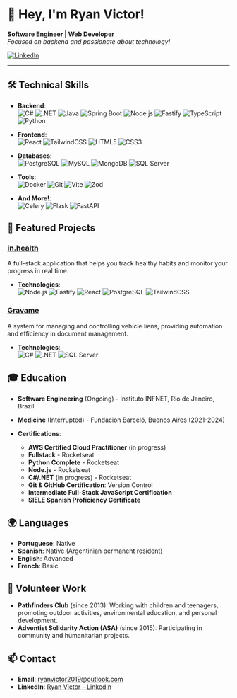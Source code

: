 # 👋 Hey, I'm Ryan Victor!

**Software Engineer | Web Developer**  
_Focused on backend and passionate about technology!_

[![LinkedIn](https://img.shields.io/badge/LinkedIn-blue?style=for-the-badge&logo=linkedin)](https://www.linkedin.com/in/ryanvictor)

---

## 🛠️ **Technical Skills**

- **Backend**:  
  ![C#](https://img.shields.io/badge/C%23-239120?style=for-the-badge&logo=c-sharp&logoColor=white) ![.NET](https://img.shields.io/badge/.NET-512BD4?style=for-the-badge&logo=dotnet&logoColor=white) ![Java](https://img.shields.io/badge/Java-007396?style=for-the-badge&logo=openjdk&logoColor=white) ![Spring Boot](https://img.shields.io/badge/Spring_Boot-6DB33F?style=for-the-badge&logo=springboot&logoColor=white) ![Node.js](https://img.shields.io/badge/Node.js-43853D?style=for-the-badge&logo=node.js&logoColor=white) ![Fastify](https://img.shields.io/badge/Fastify-202020?style=for-the-badge&logo=fastify&logoColor=white) ![TypeScript](https://img.shields.io/badge/TypeScript-007ACC?style=for-the-badge&logo=typescript&logoColor=white) ![Python](https://img.shields.io/badge/Python-FFD43B?style=for-the-badge&logo=python&logoColor=blue)

- **Frontend**:  
  ![React](https://img.shields.io/badge/React-20232A?style=for-the-badge&logo=react&logoColor=61DAFB) ![TailwindCSS](https://img.shields.io/badge/Tailwind_CSS-38B2AC?style=for-the-badge&logo=tailwind-css&logoColor=white) ![HTML5](https://img.shields.io/badge/HTML5-E34F26?style=for-the-badge&logo=html5&logoColor=white) ![CSS3](https://img.shields.io/badge/CSS3-1572B6?style=for-the-badge&logo=css3&logoColor=white)

- **Databases**:  
  ![PostgreSQL](https://img.shields.io/badge/PostgreSQL-316192?style=for-the-badge&logo=postgresql&logoColor=white) ![MySQL](https://img.shields.io/badge/MySQL-4479A1?style=for-the-badge&logo=mysql&logoColor=white) ![MongoDB](https://img.shields.io/badge/MongoDB-47A248?style=for-the-badge&logo=mongodb&logoColor=white) ![SQL Server](https://img.shields.io/badge/SQL%20Server-CC2927?style=for-the-badge&logo=microsoft-sql-server&logoColor=white)

- **Tools**:  
  ![Docker](https://img.shields.io/badge/Docker-2496ED?style=for-the-badge&logo=docker&logoColor=white) ![Git](https://img.shields.io/badge/Git-F05032?style=for-the-badge&logo=git&logoColor=white) ![Vite](https://img.shields.io/badge/Vite-646CFF?style=for-the-badge&logo=vite&logoColor=white) ![Zod](https://img.shields.io/badge/Zod-20232A?style=for-the-badge&logo=typescript&logoColor=white)

- **And More!**:  
  ![Celery](https://img.shields.io/badge/Celery-37814A?style=for-the-badge&logo=celery&logoColor=white) ![Flask](https://img.shields.io/badge/Flask-000000?style=for-the-badge&logo=flask&logoColor=white) ![FastAPI](https://img.shields.io/badge/FastAPI-005571?style=for-the-badge&logo=fastapi&logoColor=white)

## 🚀 **Featured Projects**

### [in.health](https://github.com/ryanzinhim/in.health)
A full-stack application that helps you track healthy habits and monitor your progress in real time.  
- **Technologies**:  
  ![Node.js](https://img.shields.io/badge/Node.js-43853D?style=for-the-badge&logo=node.js&logoColor=white) ![Fastify](https://img.shields.io/badge/Fastify-202020?style=for-the-badge&logo=fastify&logoColor=white) ![React](https://img.shields.io/badge/React-20232A?style=for-the-badge&logo=react&logoColor=61DAFB) ![PostgreSQL](https://img.shields.io/badge/PostgreSQL-316192?style=for-the-badge&logo=postgresql&logoColor=white) ![TailwindCSS](https://img.shields.io/badge/Tailwind_CSS-38B2AC?style=for-the-badge&logo=tailwind-css&logoColor=white)

### [Gravame](https://github.com/ryanzinhim/gravame)
A system for managing and controlling vehicle liens, providing automation and efficiency in document management.  
- **Technologies**:  
  ![C#](https://img.shields.io/badge/C%23-239120?style=for-the-badge&logo=c-sharp&logoColor=white) ![.NET](https://img.shields.io/badge/.NET-512BD4?style=for-the-badge&logo=dotnet&logoColor=white) ![SQL Server](https://img.shields.io/badge/SQL%20Server-CC2927?style=for-the-badge&logo=microsoft-sql-server&logoColor=white)

## 🎓 **Education**

- **Software Engineering** (Ongoing) - Instituto INFNET, Rio de Janeiro, Brazil  
- **Medicine** (Interrupted) - Fundación Barceló, Buenos Aires (2021-2024)  

- **Certifications**:  
  - **AWS Certified Cloud Practitioner** (in progress)  
  - **Fullstack** - Rocketseat  
  - **Python Complete** - Rocketseat  
  - **Node.js** - Rocketseat  
  - **C#/.NET** (in progress) - Rocketseat  
  - **Git & GitHub Certification**: Version Control  
  - **Intermediate Full-Stack JavaScript Certification**  
  - **SIELE Spanish Proficiency Certificate**  

## 🌍 **Languages**

- **Portuguese**: Native  
- **Spanish**: Native (Argentinian permanent resident)  
- **English**: Advanced  
- **French**: Basic  

## 🤝 **Volunteer Work**

- **Pathfinders Club** (since 2013): Working with children and teenagers, promoting outdoor activities, environmental education, and personal development.  
- **Adventist Solidarity Action (ASA)** (since 2015): Participating in community and humanitarian projects.  

## 📫 **Contact**

- **Email**: [ryanvictor2019@outlook.com](mailto:ryanvictor2019@outlook.com)  
- **LinkedIn**: [Ryan Victor - LinkedIn](https://www.linkedin.com/in/ryanvictor)

